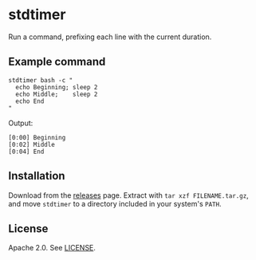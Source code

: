 # stdtimer

Run a command, prefixing each line with the current duration.


## Example command

```
stdtimer bash -c "
  echo Beginning; sleep 2
  echo Middle;    sleep 2
  echo End
"
```

Output:

```
[0:00] Beginning
[0:02] Middle
[0:04] End
```


## Installation

Download from the [releases](https://github.com/nathforge/stdtimer/releases/latest) page.
Extract with `tar xzf FILENAME.tar.gz`, and move `stdtimer` to a directory
included in your system's `PATH`.


## License

Apache 2.0. See [LICENSE](LICENSE).
